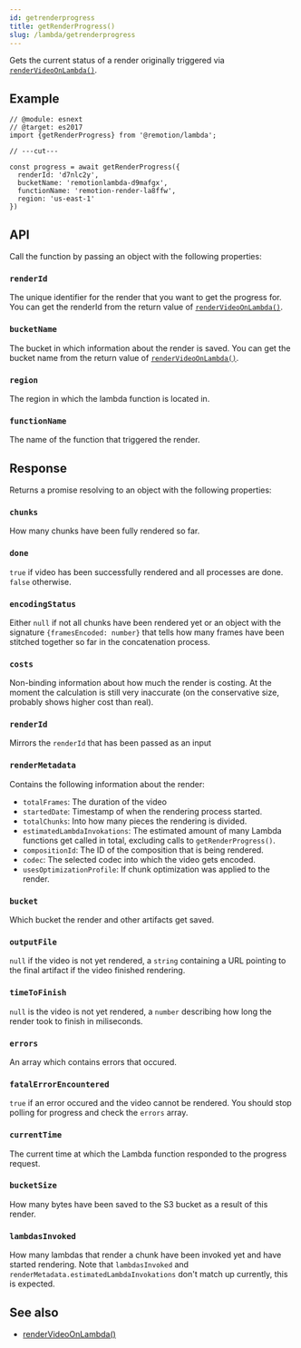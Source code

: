 ```yaml
---
id: getrenderprogress
title: getRenderProgress()
slug: /lambda/getrenderprogress
---
```


Gets the current status of a render originally triggered via [`renderVideoOnLambda()`](/docs/lambda/rendervideoonlambda).

## Example

```tsx twoslash
// @module: esnext
// @target: es2017
import {getRenderProgress} from '@remotion/lambda';

// ---cut---

const progress = await getRenderProgress({
  renderId: 'd7nlc2y',
  bucketName: 'remotionlambda-d9mafgx',
  functionName: 'remotion-render-la8ffw',
  region: 'us-east-1'
})
```

## API

Call the function by passing an object with the following properties:

### `renderId`

The unique identifier for the render that you want to get the progress for. You can get the renderId from the return value of [`renderVideoOnLambda()`](/docs/lambda/rendervideoonlambda).

### `bucketName`

The bucket in which information about the render is saved. You can get the bucket name from the return value of [`renderVideoOnLambda()`](/docs/lambda/rendervideoonlambda).

### `region`

The region in which the lambda function is located in.

### `functionName`

The name of the function that triggered the render.

## Response

Returns a promise resolving to an object with the following properties:

### `chunks`

How many chunks have been fully rendered so far.

### `done`

`true` if video has been successfully rendered and all processes are done. `false` otherwise.

### `encodingStatus`

Either `null` if not all chunks have been rendered yet or an object with the signature `{framesEncoded: number}` that tells how many frames have been stitched together so far in the concatenation process.

### `costs`

Non-binding information about how much the render is costing. At the moment the calculation is still very inaccurate (on the conservative size, probably shows higher cost than real).

### `renderId`

Mirrors the `renderId` that has been passed as an input

### `renderMetadata`

Contains the following information about the render:

- `totalFrames`: The duration of the video
- `startedDate`: Timestamp of when the rendering process started.
- `totalChunks`: Into how many pieces the rendering is divided.
- `estimatedLambdaInvokations`: The estimated amount of many Lambda functions get called in total, excluding calls to `getRenderProgress()`.
- `compositionId`: The ID of the composition that is being rendered.
- `codec`: The selected codec into which the video gets encoded.
- `usesOptimizationProfile`: If chunk optimization was applied to the render.

### `bucket`

Which bucket the render and other artifacts get saved.

### `outputFile`

`null` if the video is not yet rendered, a `string` containing a URL pointing to the final artifact if the video finished rendering.

### `timeToFinish`

`null` is the video is not yet rendered, a `number` describing how long the render took to finish in miliseconds.

### `errors`

An array which contains errors that occured.

### `fatalErrorEncountered`

`true` if an error occured and the video cannot be rendered. You should stop polling for progress and check the `errors` array.

### `currentTime`

The current time at which the Lambda function responded to the progress request.

### `bucketSize`

How many bytes have been saved to the S3 bucket as a result of this render.

### `lambdasInvoked`

How many lambdas that render a chunk have been invoked yet and have started rendering. Note that `lambdasInvoked` and `renderMetadata.estimatedLambdaInvokations` don't match up currently, this is expected.

## See also

- [renderVideoOnLambda()](/docs/lambda/rendervideoonlambda)
